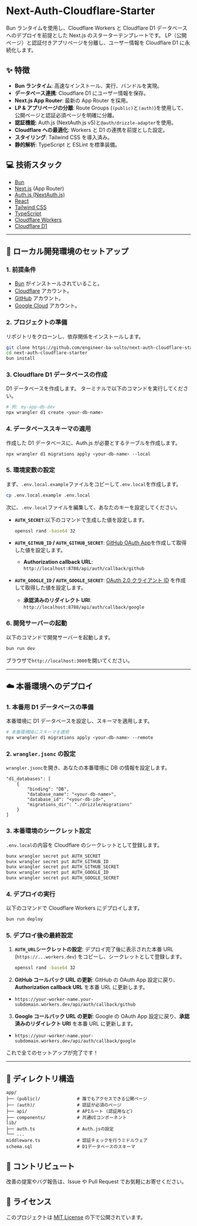 # Next-Auth-Cloudflare-Starter

Bun ランタイムを使用し、Cloudflare Workers と Cloudflare D1 データベースへのデプロイを前提とした Next.js のスターターテンプレートです。
LP（公開ページ）と認証付きアプリページを分離し、ユーザー情報を Cloudflare D1 に永続化します。

## ✨ 特徴

- **Bun ランタイム**: 高速なインストール、実行、バンドルを実現。
- **データベース連携**: Cloudflare D1 にユーザー情報を保存。
- **Next.js App Router**: 最新の App Router を採用。
- **LP & アプリページの分離**: Route Groups (`(public)`と`(auth)`)を使用して、公開ページと認証必須ページを明確に分離。
- **認証機能**: Auth.js (NextAuth.js v5)と`@auth/drizzle-adapter`を使用。
- **Cloudflare への最適化**: Workers と D1 の連携を前提とした設定。
- **スタイリング**: Tailwind CSS を導入済み。
- **静的解析**: TypeScript と ESLint を標準装備。

## 💻 技術スタック

- [Bun](https://bun.sh/)
- [Next.js](https://nextjs.org/) (App Router)
- [Auth.js (NextAuth.js)](https://authjs.dev/)
- [React](https://react.dev/)
- [Tailwind CSS](https://tailwindcss.com/)
- [TypeScript](https://www.typescriptlang.org/)
- [Cloudflare Workers](https://workers.cloudflare.com/)
- [Cloudflare D1](https://developers.cloudflare.com/d1/)

---

## 🚀 ローカル開発環境のセットアップ

### 1. 前提条件

- [Bun](https://bun.sh/docs/installation) がインストールされていること。
- [Cloudflare](https://dash.cloudflare.com/sign-up) アカウント。
- [GitHub](https://github.com/) アカウント。
- [Google Cloud](https://console.cloud.google.com/) アカウント。

### 2. プロジェクトの準備

リポジトリをクローンし、依存関係をインストールします。

```bash
git clone https://github.com/engineer-ba-sulto/next-auth-cloudflare-starter.git
cd next-auth-cloudflare-starter
bun install
```

### 3. Cloudflare D1 データベースの作成

D1 データベースを作成します。
ターミナルで以下のコマンドを実行してください。

```bash
# 例: my-app-db-dev
npx wrangler d1 create <your-db-name>
```

### 4. データベーススキーマの適用

作成した D1 データベースに、Auth.js が必要とするテーブルを作成します。

```bash
npx wrangler d1 migrations apply <your-db-name> --local
```

### 5. 環境変数の設定

まず、`.env.local.example`ファイルをコピーして`.env.local`を作成します。

```bash
cp .env.local.example .env.local
```

次に、`.env.local`ファイルを編集して、あなたのキーを設定してください。

- **`AUTH_SECRET`**:以下のコマンドで生成した値を設定します。

  ```bash
  openssl rand -base64 32
  ```

- **`AUTH_GITHUB_ID` / `AUTH_GITHUB_SECRET`**: [GitHub OAuth App](https://github.com/settings/developers)を作成して取得した値を設定します。
  - **Authorization callback URL**: `http://localhost:8788/api/auth/callback/github`
- **`AUTH_GOOGLE_ID` / `AUTH_GOOGLE_SECRET`**: [OAuth 2.0 クライアント ID](https://console.cloud.google.com/apis/credentials) を作成して取得した値を設定します。
  - **承認済みのリダイレクト URI**: `http://localhost:8788/api/auth/callback/google`

### 6. 開発サーバーの起動

以下のコマンドで開発サーバーを起動します。

```bash
bun run dev
```

ブラウザで`http://localhost:3000`を開いてください。

---

## ☁️ 本番環境へのデプロイ

### 1. 本番用 D1 データベースの準備

本番環境に D1 データベースを設定し、スキーマを適用します。

```bash
# 本番環境DBにスキーマを適用
npx wrangler d1 migrations apply <your-db-name> --remote
```

### 2. `wrangler.jsonc` の設定

`wrangler.jsonc`を開き、あなたの本番環境に DB の情報を設定します。

```jsonc:wrangler.jsonc
"d1_databases": [
	{
		"binding": "DB",
		"database_name": "<your-db-name>",
		"database_id": "<your-db-id>",
		"migrations_dir": "./drizzle/migrations"
	}
]
```

### 3. 本番環境のシークレット設定

`.env.local`の内容を Cloudflare のシークレットとして登録します。

```bash
bunx wrangler secret put AUTH_SECRET
bunx wrangler secret put AUTH_GITHUB_ID
bunx wrangler secret put AUTH_GITHUB_SECRET
bunx wrangler secret put AUTH_GOOGLE_ID
bunx wrangler secret put AUTH_GOOGLE_SECRET
```

### 4. デプロイの実行

以下のコマンドで Cloudflare Workers にデプロイします。

```bash
bun run deploy
```

### 5. デプロイ後の最終設定

1.  **`AUTH_URL`シークレットの設定**: デプロイ完了後に表示された本番 URL (`https://...workers.dev`) をコピーし、シークレットとして登録します。

	```bash
	openssl rand -base64 32
	```

2.  **GitHub コールバック URL の更新**: GitHub の OAuth App 設定に戻り、**Authorization callback URL** を本番 URL に更新します。

  - `https://your-worker-name.your-subdomain.workers.dev/api/auth/callback/github`

3.  **Google コールバック URL の更新**: Google の OAuth App 設定に戻り、**承認済みのリダイレクト URI** を本番 URL に更新します。
  - `https://your-worker-name.your-subdomain.workers.dev/api/auth/callback/google`

これで全てのセットアップが完了です！

---

## 📁 ディレクトリ構造

```
app/
├── (public)/              # 誰でもアクセスできる公開ページ
├── (auth)/                # 認証が必須のページ
├── api/                   # APIルート (認証用など)
├── components/            # 共通UIコンポーネント
lib/
├── auth.ts                # Auth.jsの設定
└── ...
middleware.ts              # 認証チェックを行うミドルウェア
schema.sql                 # D1データベースのスキーマ
```

## 🤝 コントリビュート

改善の提案やバグ報告は、Issue や Pull Request でお気軽にお寄せください。

## 📝 ライセンス

このプロジェクトは [MIT License](LICENSE) の下で公開されています。
